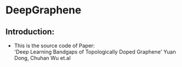 # DeepGraphene

## Introduction:
*   This is the source code of Paper: <br>                                                                                                            'Deep Learning Bandgaps of Topologically Doped Graphene' Yuan Dong, Chuhan Wu et.al

